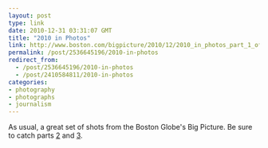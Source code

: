 ```yaml
---
layout: post
type: link
date: 2010-12-31 03:31:07 GMT
title: "2010 in Photos"
link: http://www.boston.com/bigpicture/2010/12/2010_in_photos_part_1_of_3.html
permalink: /post/2536645196/2010-in-photos
redirect_from: 
  - /post/2536645196/2010-in-photos
  - /post/2410584811/2010-in-photos
categories:
- photography
- photographs
- journalism
---
```

As usual, a great set of shots from the Boston Globe's Big Picture. Be sure to catch parts <a href="http://www.boston.com/bigpicture/2010/12/2010_in_photos_part_2_of_3.html">2</a> and <a href="http://www.boston.com/bigpicture/2010/12/2010_in_photos_part_3_of_3.html">3</a>.

